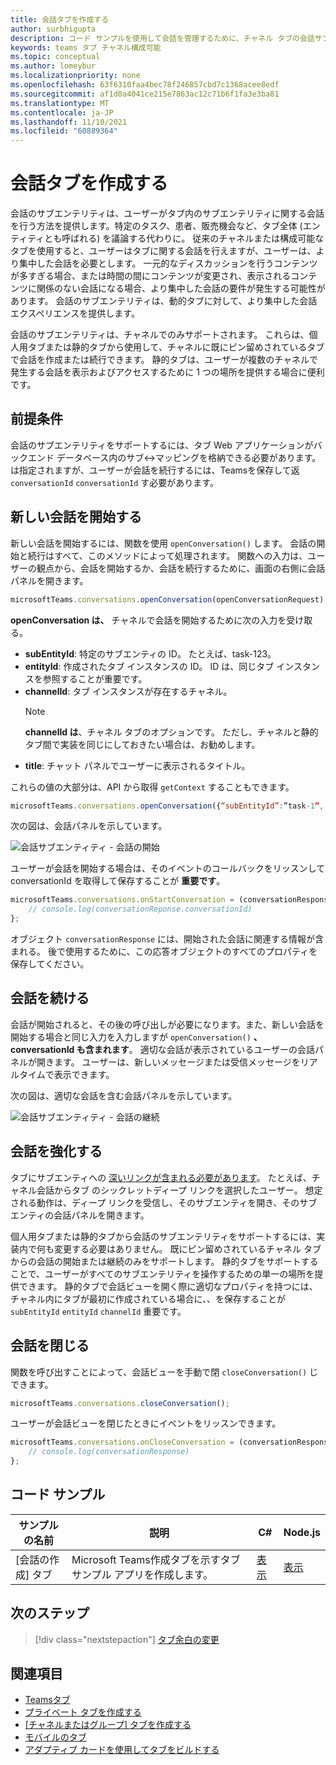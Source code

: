 ```yaml
---
title: 会話タブを作成する
author: surbhigupta
description: コード サンプルを使用して会話を管理するために、チャネル タブの会話サブエンティ チャットを作成する方法について学習します。
keywords: teams タブ チャネル構成可能
ms.topic: conceptual
ms.author: lomeybur
ms.localizationpriority: none
ms.openlocfilehash: 63f6310faa4bec78f246857cbd7c1368acee8edf
ms.sourcegitcommit: af1d0a4041ce215e7863ac12c71b6f1fa3e3ba81
ms.translationtype: MT
ms.contentlocale: ja-JP
ms.lasthandoff: 11/10/2021
ms.locfileid: "60889364"
---
```

# <a name="create-conversational-tabs"></a>会話タブを作成する

会話のサブエンテリティは、ユーザーがタブ内のサブエンテリティに関する会話を行う方法を提供します。特定のタスク、患者、販売機会など、タブ全体 (エンティティとも呼ばれる) を議論する代わりに。 従来のチャネルまたは構成可能なタブを使用すると、ユーザーはタブに関する会話を行えますが、ユーザーは、より集中した会話を必要とします。 一元的なディスカッションを行うコンテンツが多すぎる場合、または時間の間にコンテンツが変更され、表示されるコンテンツに関係のない会話になる場合、より集中した会話の要件が発生する可能性があります。 会話のサブエンテリティは、動的タブに対して、より集中した会話エクスペリエンスを提供します。

会話のサブエンテリティは、チャネルでのみサポートされます。 これらは、個人用タブまたは静的タブから使用して、チャネルに既にピン留めされているタブで会話を作成または続行できます。 静的タブは、ユーザーが複数のチャネルで発生する会話を表示およびアクセスするために 1 つの場所を提供する場合に便利です。

## <a name="prerequisites"></a>前提条件

会話のサブエンテリティをサポートするには、タブ Web アプリケーションがバックエンド データベース内のサブ↔マッピングを格納できる必要があります。 は指定されますが、ユーザーが会話を続行するには、Teamsを保存して返 `conversationId` `conversationId` す必要があります。

## <a name="start-a-new-conversation"></a>新しい会話を開始する

新しい会話を開始するには、関数を使用 `openConversation()` します。 会話の開始と続行はすべて、このメソッドによって処理されます。 関数への入力は、ユーザーの観点から、会話を開始するか、会話を続行するために、画面の右側に会話パネルを開きます。

``` javascript
microsoftTeams.conversations.openConversation(openConversationRequest);
```

**openConversation は、** チャネルで会話を開始するために次の入力を受け取る。

* **subEntityId**: 特定のサブエンティの ID。 たとえば、task-123。
* **entityId**: 作成されたタブ インスタンスの ID。 ID は、同じタブ インスタンスを参照することが重要です。
* **channelId**: タブ インスタンスが存在するチャネル。
   > [!NOTE]
   > **channelId は**、チャネル タブのオプションです。 ただし、チャネルと静的タブ間で実装を同じにしておきたい場合は、お勧めします。
* **title**: チャット パネルでユーザーに表示されるタイトル。

これらの値の大部分は、API から取得 `getContext` することもできます。

```javascript
microsoftTeams.conversations.openConversation({“subEntityId”:”task-1”, “entityId”: “tabInstanceId-1”, “channelId”: ”19:baa6e71f65b948d189bf5c892baa8e5a@thread.skype”, “title”: "Task Title”});
```

次の図は、会話パネルを示しています。

![会話サブエンティティ - 会話の開始](~/assets/images/tabs/conversational-subentities/start-conversation.png)

ユーザーが会話を開始する場合は、そのイベントのコールバックをリッスンして conversationId を取得して保存することが **重要です**。

```javascript
microsoftTeams.conversations.onStartConversation = (conversationResponse) => {
    // console.log(conversationReponse.conversationId)
};
```

オブジェクト `conversationResponse` には、開始された会話に関連する情報が含まれる。 後で使用するために、この応答オブジェクトのすべてのプロパティを保存してください。

## <a name="continue-a-conversation"></a>会話を続ける

会話が開始されると、その後の呼び出しが必要になります。また、新しい会話を開始する場合と同じ入力を入力しますが `openConversation()` **、conversationId も含まれます**。 [](#start-a-new-conversation) 適切な会話が表示されているユーザーの会話パネルが開きます。 ユーザーは、新しいメッセージまたは受信メッセージをリアルタイムで表示できます。

次の図は、適切な会話を含む会話パネルを示しています。

![会話サブエンティティ - 会話の継続](~/assets/images/tabs/conversational-subentities/continue-conversation.png)

## <a name="enhance-a-conversation"></a>会話を強化する

タブにサブエンティへの [深いリンクが含まれる必要があります](~/concepts/build-and-test/deep-links.md)。 たとえば、チャネル会話からタブ のシックレットディープ リンクを選択したユーザー。 想定される動作は、ディープ リンクを受信し、そのサブエンティを開き、そのサブエンティの会話パネルを開きます。

個人用タブまたは静的タブから会話のサブエンテリティをサポートするには、実装内で何も変更する必要はありません。 既にピン留めされているチャネル タブからの会話の開始または継続のみをサポートします。 静的タブをサポートすることで、ユーザーがすべてのサブエンテリティを操作するための単一の場所を提供できます。 静的タブで会話ビューを開く際に適切なプロパティを持つには、チャネル内にタブが最初に作成されている場合に、、を保存することが `subEntityId` `entityId` `channelId` 重要です。

## <a name="close-a-conversation"></a>会話を閉じる

関数を呼び出すことによって、会話ビューを手動で閉 `closeConversation()` じできます。

```javascript
microsoftTeams.conversations.closeConversation();
```

ユーザーが会話ビューを閉じたときにイベントをリッスンできます。

```javascript
microsoftTeams.conversations.onCloseConversation = (conversationResponse) => {
    // console.log(conversationResponse)
};
```

## <a name="code-sample"></a>コード サンプル

| サンプルの名前 | 説明 | C# |Node.js|
|-------------|-------------|------|----|
|[会話の作成] タブ| Microsoft Teams作成タブを示すタブ サンプル アプリを作成します。 | [表示](https://github.com/OfficeDev/Microsoft-Teams-Samples/tree/main/samples/tab-conversations/csharp) |  [表示](https://github.com/OfficeDev/Microsoft-Teams-Samples/tree/main/samples/tab-conversations/nodejs) |

## <a name="next-step"></a>次のステップ

> [!div class="nextstepaction"]
> [タブ余白の変更](~/resources/removing-tab-margins.md)

## <a name="see-also"></a>関連項目

* [Teamsタブ](~/tabs/what-are-tabs.md)
* [プライベート タブを作成する](~/tabs/how-to/create-personal-tab.md)
* [[チャネルまたはグループ] タブを作成する](~/tabs/how-to/create-channel-group-tab.md)
* [モバイルのタブ](~/tabs/design/tabs-mobile.md)
* [アダプティブ カードを使用してタブをビルドする](~/tabs/how-to/build-adaptive-card-tabs.md)
